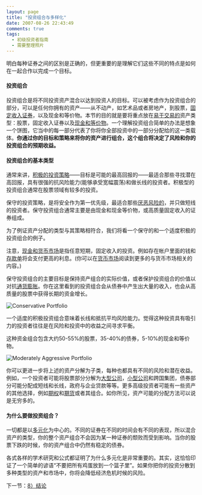 ```yaml
---
layout: page
title: "投资组合与多样化"
date: 2007-08-26 22:43:49
comments: true
tags:
  - 初级投资者指南
  - 需要整理照片
---
```

明白每种证券之间的区别是正确的，但更重要的是理解它们这些不同的特点是如何在一起合作以完成一个目标。

#### 投资组合

投资组合是将不同投资资产混合以达到投资人的目标。可以被考虑作为投资组合的部分，可以是任何你拥有的资产——从不动产，如艺术品或者房地产，到股票，[固定收入证券](http://www.investopedia.com/terms/f/fixed-incomesecurity.asp)，以及现金和等价物。本节的目的就是要将重点放在[易于交易的](http://www.investopedia.com/terms/l/liquidity.asp)资产类型：股票，固定收入证券以及[现金和等价物](http://www.investopedia.com/terms/c/cashandcashequivalents.asp)。一个理解投资组合简单的办法是想象一个饼图，它当中的每一部分代表了你将你全部投资中的一部分分配给的这一类载体。**你通过你的目标和策略来将你的资产进行组合，这个组合将决定了风险和你的投资组合的预期收益。**

#### 投资组合的基本类型

通常来讲，[积极的投资策略](http://www.investopedia.com/terms/a/aggressiveinvestmentstrategy.asp)——目标是可能的最高回报的——最适合那些寻找潜在高回报，具有很强的抗风险能力(能够承受宽幅震荡)和做长线的投资者。积极型的投资组合通常在股票领域有较多的投资。

保守的投资策略，是将安全作为第一优先级，最适合那些[厌恶风险的](http://www.investopedia.com/terms/r/riskaverse.asp)，并只做短线的投资者。保守投资组合通常主要是由现金和现金等价物，或高质量固定收入的证券组成。

为了例证资产分配的类型与其策略相符合，我们将看一个保守的和一个适度积极的投资组合的例子。

注意，[现金和货币市场](http://www.investopedia.com/terms/m/moneymarket.asp)是指任意短期，固定收入的投资。例如存在帐户里面的钱和[存款单](http://www.investopedia.com/terms/c/certificateofdeposit.asp)将会支付更高的利息。(你可以在[货币市场](http://www.investopedia.com/university/moneymarket/)阅读到更多的与货币市场相关的内容。)

保守投资组合的主要目标是保持资产组合的实际价值，或者保护投资组合的价值以对抗[通货膨胀](http://www.investopedia.com/terms/i/inflation.asp)。你在这里看到的投资组合会从债券中产生出大量的收入，也会从高质量的股票中获得长期的资金增长。

![Conservative Portfolio](http://lh5.google.com/SharpMark/RtF6A_ZE3gI/AAAAAAAABxA/uYXlDctebzM/s800/beginner_6_1.gif)

一个适度的积极投资组合意味着长线和抵抗平均风险能力。觉得这种投资具有吸引力的投资者往往是在风险和投资中的收益之间寻求平衡。

这种资金组合包含大约50-55%的股票，35-40%的债券，5-10%的现金和等价物。

![Moderately Aggressive Portfolio](http://lh5.google.com/SharpMark/RtF6G_ZE3hI/AAAAAAAABxI/yAAC1J_dvbE/s800/beginner_6_2.gif)

你可以更进一步将上述的资产分解为子类，每种也都具有不同的风险和潜在收益。例如，一个投资者可能将股票部分分解为[大型公司](http://www.investopedia.com/terms/l/large-cap.asp)，[小型公司](http://www.investopedia.com/terms/s/small-cap.asp)和跨国集团，债券部分可能分配成短线和长线，政府与企业贷款等等。更多高级投资者可能有一些资产的其他选择，例如[期权](http://www.investopedia.com/terms/o/option.asp)和[期货](http://www.investopedia.com/terms/f/futures.asp)或者其组合。如你所见，资产可能的分配方法可以说是无穷多的。

#### 为什么要做投资组合？

一切都是以[多元化](http://www.investopedia.com/terms/d/diversification.asp)为中心的。不同的证券在不同的时间会有不同的表现，所以混合资产的类型，你的整个资产组合不会因为某一种证券的颓败而受到影响。当你的股票下跌的时候，你的资产组合中仍然有稳定的债券。

各式各样的学术研究和公式都证明了为什么多元化是非常重要的。其实，这恰恰印证了一个简单的谚语“不要把所有鸡蛋放到一个篮子里”。如果你把你的投资分散到多种类型的资产和市场中，你将会降低经济危机时候的风险。

下一节：[8）结论](/invest/conclusion.html)